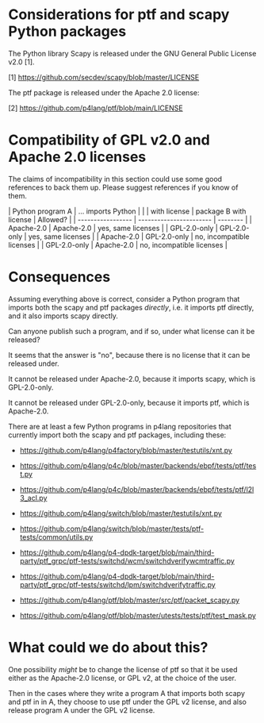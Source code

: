 # Considerations for ptf and scapy Python packages

The Python library Scapy is released under the GNU General Public
License v2.0 [1].

[1] https://github.com/secdev/scapy/blob/master/LICENSE


The ptf package is released under the Apache 2.0 license:

[2] https://github.com/p4lang/ptf/blob/main/LICENSE



# Compatibility of GPL v2.0 and Apache 2.0 licenses

The claims of incompatibility in this section could use some good
references to back them up.  Please suggest references if you know of
them.

| Python program A  |  ... imports Python     |          |
| with license      |  package B with license | Allowed? |
| ----------------- | ----------------------- | -------- |
| Apache-2.0        | Apache-2.0              | yes, same licenses        |
| GPL-2.0-only      | GPL-2.0-only            | yes, same licenses        |
| Apache-2.0        | GPL-2.0-only            | no, incompatible licenses |
| GPL-2.0-only      | Apache-2.0              | no, incompatible licenses |


# Consequences

Assuming everything above is correct, consider a Python program that
imports both the scapy and ptf packages _directly_, i.e. it imports
ptf directly, and it also imports scapy directly.

Can anyone publish such a program, and if so, under what license can
it be released?

It seems that the answer is "no", because there is no license that it
can be released under.

It cannot be released under Apache-2.0, because it imports scapy,
which is GPL-2.0-only.

It cannot be released under GPL-2.0-only, because it imports ptf,
which is Apache-2.0.

There are at least a few Python programs in p4lang repositories that
currently import both the scapy and ptf packages, including these:

+ https://github.com/p4lang/p4factory/blob/master/testutils/xnt.py

+ https://github.com/p4lang/p4c/blob/master/backends/ebpf/tests/ptf/test.py
+ https://github.com/p4lang/p4c/blob/master/backends/ebpf/tests/ptf/l2l3_acl.py

+ https://github.com/p4lang/switch/blob/master/testutils/xnt.py
+ https://github.com/p4lang/switch/blob/master/tests/ptf-tests/common/utils.py

+ https://github.com/p4lang/p4-dpdk-target/blob/main/third-party/ptf_grpc/ptf-tests/switchd/wcm/switchdverifywcmtraffic.py
+ https://github.com/p4lang/p4-dpdk-target/blob/main/third-party/ptf_grpc/ptf-tests/switchd/lpm/switchdverifytraffic.py

+ https://github.com/p4lang/ptf/blob/master/src/ptf/packet_scapy.py
+ https://github.com/p4lang/ptf/blob/master/utests/tests/ptf/test_mask.py


# What could we do about this?

One possibility _might_ be to change the license of ptf so that it be
used either as the Apache-2.0 license, or GPL v2, at the choice of the
user.

Then in the cases where they write a program A that imports both scapy
and ptf in in A, they choose to use ptf under the GPL v2 license, and
also release program A under the GPL v2 license.
